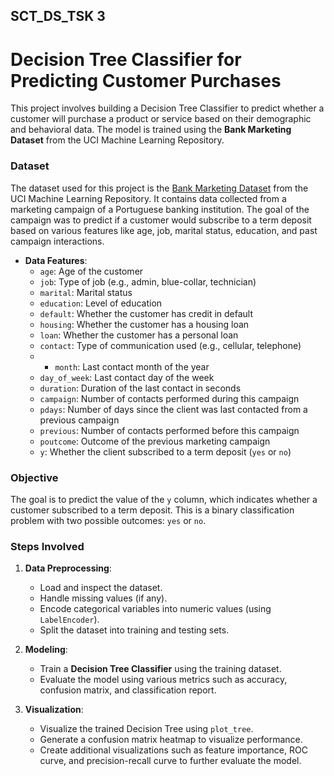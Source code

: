 ## SCT_DS_TSK 3

# Decision Tree Classifier for Predicting Customer Purchases

This project involves building a Decision Tree Classifier to predict whether a customer will purchase a product or service based on their demographic and behavioral data. The model is trained using the **Bank Marketing Dataset** from the UCI Machine Learning Repository. 

### Dataset

The dataset used for this project is the [Bank Marketing Dataset](https://archive.ics.uci.edu/dataset/222/bank+marketing) from the UCI Machine Learning Repository. It contains data collected from a marketing campaign of a Portuguese banking institution. The goal of the campaign was to predict if a customer would subscribe to a term deposit based on various features like age, job, marital status, education, and past campaign interactions.

- **Data Features**: 
    - `age`: Age of the customer
    - `job`: Type of job (e.g., admin, blue-collar, technician)
    - `marital`: Marital status
    - `education`: Level of education
    - `default`: Whether the customer has credit in default
    - `housing`: Whether the customer has a housing loan
    - `loan`: Whether the customer has a personal loan
    - `contact`: Type of communication used (e.g., cellular, telephone)
    -  - `month`: Last contact month of the year
    - `day_of_week`: Last contact day of the week
    - `duration`: Duration of the last contact in seconds
    - `campaign`: Number of contacts performed during this campaign
    - `pdays`: Number of days since the client was last contacted from a previous campaign
    - `previous`: Number of contacts performed before this campaign
    - `poutcome`: Outcome of the previous marketing campaign
    - `y`: Whether the client subscribed to a term deposit (`yes` or `no`)

### Objective

The goal is to predict the value of the `y` column, which indicates whether a customer subscribed to a term deposit. This is a binary classification problem with two possible outcomes: `yes` or `no`.

### Steps Involved

1. **Data Preprocessing**:
    - Load and inspect the dataset.
    - Handle missing values (if any).
    - Encode categorical variables into numeric values (using `LabelEncoder`).
    - Split the dataset into training and testing sets.
2. **Modeling**:
    - Train a **Decision Tree Classifier** using the training dataset.
    - Evaluate the model using various metrics such as accuracy, confusion matrix, and classification report.

3. **Visualization**:
    - Visualize the trained Decision Tree using `plot_tree`.
    - Generate a confusion matrix heatmap to visualize performance.
    - Create additional visualizations such as feature importance, ROC curve, and precision-recall curve to further evaluate the model.
